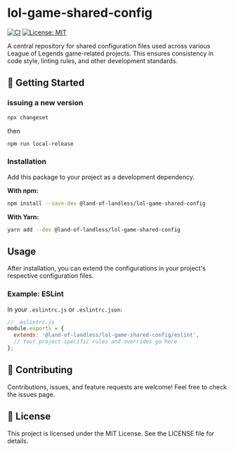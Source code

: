 # lol-game-shared-config

[![CI](https://github.com/land-of-landless/lol-game-shared-config/actions/workflows/main.yml/badge.svg)](https://github.com/your-username/lol-game-shared-config/actions/workflows/main.yml)
[![License: MIT](https://img.shields.io/badge/License-MIT-yellow.svg)](https://opensource.org/licenses/MIT)

A central repository for shared configuration files used across various League of Legends game-related projects. This ensures consistency in code style, linting rules, and other development standards.

## 🚀 Getting Started

### issuing a new version

```bash
npx changeset
```

then

```bash
npm run local-release
```

### Installation

Add this package to your project as a development dependency.

**With npm:**

```bash
npm install --save-dev @land-of-landless/lol-game-shared-config
```

**With Yarn:**

```bash
yarn add --dev @land-of-landless/lol-game-shared-config
```

## Usage

After installation, you can extend the configurations in your project's respective configuration files.

### Example: ESLint

In your `.eslintrc.js` or `.eslintrc.json`:

```javascript
// .eslintrc.js
module.exports = {
  extends: '@land-of-landless/lol-game-shared-config/eslint',
  // Your project-specific rules and overrides go here
};
```

## 🤝 Contributing

Contributions, issues, and feature requests are welcome! Feel free to check the issues page.

## 📜 License

This project is licensed under the MIT License. See the LICENSE file for details.

